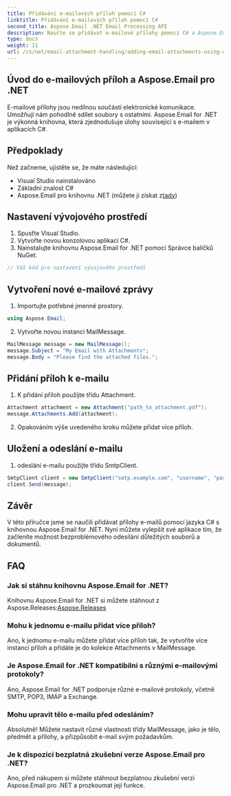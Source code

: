 ```yaml
---
title: Přidávání e-mailových příloh pomocí C#
linktitle: Přidávání e-mailových příloh pomocí C#
second_title: Aspose.Email .NET Email Processing API
description: Naučte se přidávat e-mailové přílohy pomocí C# a Aspose.Email pro .NET. Podrobný průvodce s příklady kódu pro bezproblémovou integraci.
type: docs
weight: 11
url: /cs/net/email-attachment-handling/adding-email-attachments-using-csharp/
---
```


## Úvod do e-mailových příloh a Aspose.Email pro .NET

E-mailové přílohy jsou nedílnou součástí elektronické komunikace. Umožňují nám pohodlně sdílet soubory s ostatními. Aspose.Email for .NET je výkonná knihovna, která zjednodušuje úlohy související s e-mailem v aplikacích C#.

## Předpoklady

Než začneme, ujistěte se, že máte následující:

- Visual Studio nainstalováno
- Základní znalost C#
-  Aspose.Email pro knihovnu .NET (můžete ji získat z[tady](https://products.aspose.com/email/net))

## Nastavení vývojového prostředí

1. Spusťte Visual Studio.
2. Vytvořte novou konzolovou aplikaci C#.
3. Nainstalujte knihovnu Aspose.Email for .NET pomocí Správce balíčků NuGet.

```csharp
// Váš kód pro nastavení vývojového prostředí
```

## Vytvoření nové e-mailové zprávy

1. Importujte potřebné jmenné prostory.

```csharp
using Aspose.Email;

```

2. Vytvořte novou instanci MailMessage.

```csharp
MailMessage message = new MailMessage();
message.Subject = "My Email with Attachments";
message.Body = "Please find the attached files.";
```

## Přidání příloh k e-mailu

1. K přidání příloh použijte třídu Attachment.

```csharp
Attachment attachment = new Attachment("path_to_attachment.pdf");
message.Attachments.Add(attachment);
```

2. Opakováním výše uvedeného kroku můžete přidat více příloh.

## Uložení a odeslání e-mailu

1. odeslání e-mailu použijte třídu SmtpClient.

```csharp
SmtpClient client = new SmtpClient("smtp.example.com", "username", "password");
client.Send(message);
```

## Závěr

V této příručce jsme se naučili přidávat přílohy e-mailů pomocí jazyka C# s knihovnou Aspose.Email for .NET. Nyní můžete vylepšit své aplikace tím, že začleníte možnost bezproblémového odesílání důležitých souborů a dokumentů.

## FAQ

### Jak si stáhnu knihovnu Aspose.Email for .NET?

 Knihovnu Aspose.Email for .NET si můžete stáhnout z Aspose.Releases:[Aspose.Releases](https://releases.aspose.com/email/net/)

### Mohu k jednomu e-mailu přidat více příloh?

Ano, k jednomu e-mailu můžete přidat více příloh tak, že vytvoříte více instancí příloh a přidáte je do kolekce Attachments v MailMessage.

### Je Aspose.Email for .NET kompatibilní s různými e-mailovými protokoly?

Ano, Aspose.Email for .NET podporuje různé e-mailové protokoly, včetně SMTP, POP3, IMAP a Exchange.

### Mohu upravit tělo e-mailu před odesláním?

Absolutně! Můžete nastavit různé vlastnosti třídy MailMessage, jako je tělo, předmět a přílohy, a přizpůsobit e-mail svým požadavkům.

### Je k dispozici bezplatná zkušební verze Aspose.Email pro .NET?

Ano, před nákupem si můžete stáhnout bezplatnou zkušební verzi Aspose.Email pro .NET a prozkoumat její funkce.